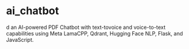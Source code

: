 # ai_chatbot
d an AI-powered PDF Chatbot with text-tovoice and voice-to-text capabilities using Meta LamaCPP, Qdrant, Hugging Face NLP, Flask, and JavaScript.
